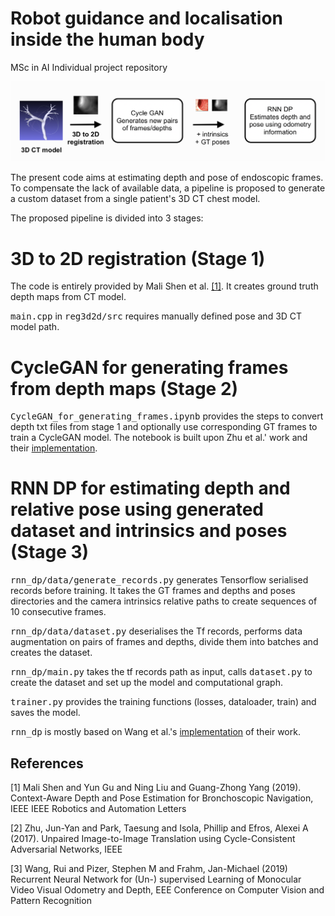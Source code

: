 # Robot guidance and localisation inside the human body

MSc in AI Individual project repository

![Framework](https://github.com/DjerB/robot_guidance_and_localisation/blob/master/framework.png?raw=true)

The present code aims at estimating depth and pose of endoscopic frames. To compensate the lack of available data, a pipeline is proposed to generate a custom dataset from a single patient's 3D CT chest model.

The proposed pipeline is divided into 3 stages:

# 3D to 2D registration (Stage 1)

The code is entirely provided by Mali Shen et al. [[1]](#1). It creates ground truth depth maps from CT model.

<tt>main.cpp</tt> in <tt>reg3d2d/src</tt> requires manually defined pose and 3D CT model path.

# CycleGAN for generating frames from depth maps (Stage 2)

<tt>CycleGAN_for_generating_frames.ipynb</tt> provides the steps to convert depth txt files from stage 1 and optionally use corresponding GT frames to train a CycleGAN model. The notebook is built upon Zhu et al.' work and their [implementation](https://github.com/junyanz/pytorch-CycleGAN-and-pix2pix).

# RNN DP for estimating depth and relative pose using generated dataset and intrinsics and poses (Stage 3)

<tt>rnn_dp/data/generate_records.py</tt> generates Tensorflow serialised records before training. It takes the GT frames and depths and poses directories and the camera intrinsics relative paths to create sequences of 10 consecutive frames. 

<tt>rnn_dp/data/dataset.py</tt> deserialises the Tf records, performs data augmentation on pairs of frames and depths, divide them into batches and creates the dataset. 

<tt>rnn_dp/main.py</tt> takes the tf records path as input, calls <tt>dataset.py</tt> to create the dataset and set up the model and computational graph.

<tt>trainer.py</tt> provides the training functions (losses, dataloader, train) and saves the model.

<tt>rnn_dp</tt> is mostly based on Wang et al.'s [implementation](https://github.com/wrlife/RNN_depth_pose) of their work.

## References
<a id="1">[1]</a> 
Mali Shen and Yun Gu and Ning Liu and Guang-Zhong Yang (2019). 
Context-Aware Depth and Pose Estimation for Bronchoscopic Navigation, IEEE IEEE Robotics and Automation Letters

<a id="2">[2]</a>
Zhu, Jun-Yan and Park, Taesung and Isola, Phillip and Efros, Alexei A (2017).
Unpaired Image-to-Image Translation using Cycle-Consistent Adversarial Networks, IEEE

<a id="3">[3]</a>
Wang, Rui and Pizer, Stephen M and Frahm, Jan-Michael (2019)
Recurrent Neural Network for (Un-) supervised Learning of Monocular Video Visual Odometry and Depth, EEE Conference on Computer Vision and Pattern Recognition
